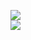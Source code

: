 [![](https://img.shields.io/badge/Made%20With-Github%20Spray-lightgrey.svg?style=for-the-badge&logo=github)](https://github.com/Annihil/github-spray#5976)  
[![](https://i.imgur.com/2DrTn0Z.gif)](https://github.com/Annihil/github-spray)